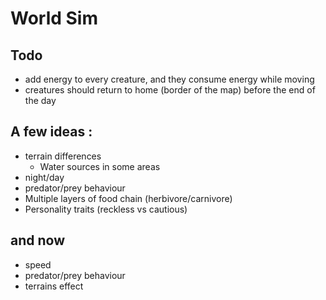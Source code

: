 # World Sim

## Todo

* add energy to every creature, and they consume energy while moving
* creatures should return to home (border of the map) before the end of the day

## A few ideas :

* terrain differences
    * Water sources in some areas
* night/day
* predator/prey behaviour
* Multiple layers of food chain (herbivore/carnivore)
* Personality traits (reckless vs cautious)

## and now

* speed
* predator/prey behaviour
* terrains effect